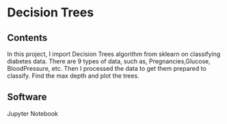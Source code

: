 # Decision Trees
## Contents
In this project, I import Decision Trees algorithm from sklearn on classifying diabetes data. There are 9 types of data, such as, Pregnancies,Glucose,	BloodPressure, etc. Then I processed the data to get them prepared to classify. Find the max depth and plot the trees. 

## Software
Jupyter Notebook


